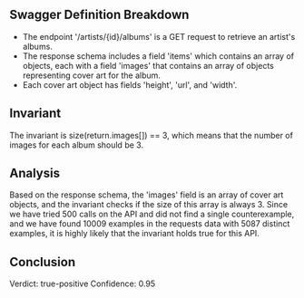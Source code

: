 ## Swagger Definition Breakdown
- The endpoint '/artists/{id}/albums' is a GET request to retrieve an artist's albums.
- The response schema includes a field 'items' which contains an array of objects, each with a field 'images' that contains an array of objects representing cover art for the album.
- Each cover art object has fields 'height', 'url', and 'width'.

## Invariant
The invariant is size(return.images[]) == 3, which means that the number of images for each album should be 3.

## Analysis
Based on the response schema, the 'images' field is an array of cover art objects, and the invariant checks if the size of this array is always 3. Since we have tried 500 calls on the API and did not find a single counterexample, and we have found 10009 examples in the requests data with 5087 distinct examples, it is highly likely that the invariant holds true for this API.

## Conclusion
Verdict: true-positive
Confidence: 0.95
